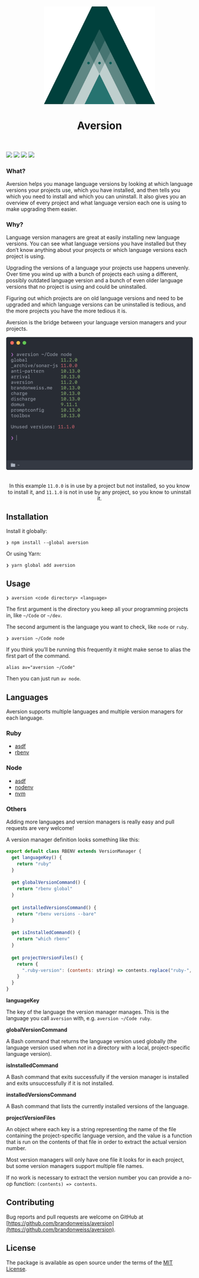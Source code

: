 <h1 align="center">
  <br>
  <img src="media/logomark.svg?sanitize=true" width="300px" alt="Aversion">
  <br>
  <br>
  Aversion
  <br>
  <br>
</h1>

[![](https://badgen.net/npm/v/aversion?icon=npm)](https://www.npmjs.com/package/aversion)
![](https://badgen.net/npm/node/aversion)
[![](https://badgen.net/david/dep/brandonweiss/aversion)](https://david-dm.org/brandonweiss/aversion)
![](https://badgen.net/badge/documentation/lit/purple)

### What?

Aversion helps you manage language versions by looking at which language versions your projects use, which you have installed, and then tells you which you need to install and which you can uninstall. It also gives you an overview of every project and what language version each one is using to make upgrading them easier.

### Why?

Language version managers are great at easily installing new language versions. You can see what language versions you have installed but they don’t know anything about your projects or which language versions each project is using.

Upgrading the versions of a language your projects use happens unevenly. Over time you wind up with a bunch of projects each using a different, possibly outdated language version and a bunch of even older language versions that no project is using and could be uninstalled.

Figuring out which projects are on old language versions and need to be upgraded and which language versions can be uninstalled is tedious, and the more projects you have the more tedious it is.

Aversion is the bridge between your language version managers and your projects.

<div align="center">
  <img src="media/example.png" width="606px">

  <br>
  <br>

  In this example `11.0.0` is in use by a project but not installed, so you know to install it, and `11.1.0` is not in use by any project, so you know to uninstall it.
</div>


## Installation

Install it globally:

```
❯ npm install --global aversion
```

Or using Yarn:

```
❯ yarn global add aversion
```

## Usage

```
❯ aversion <code directory> <language>
```

The first argument is the directory you keep all your programming projects in, like `~/Code` or `~/dev`.

The second argument is the language you want to check, like `node` or `ruby`.

```
❯ aversion ~/Code node
```

If you think you’ll be running this frequently it might make sense to alias the first part of the command.

```shell
alias av="aversion ~/Code"
```

Then you can just run `av node`.

## Languages

Aversion supports multiple languages and multiple version managers for each language.

### Ruby

* [asdf][asdf]
* [rbenv][rbenv]

### Node

* [asdf][asdf]
* [nodenv][nodenv]
* [nvm][nvm]

### Others

Adding more languages and version managers is really easy and pull requests are very welcome!

A version manager definition looks something like this:

```javascript
export default class RBENV extends VersionManager {
  get languageKey() {
    return "ruby"
  }

  get globalVersionCommand() {
    return "rbenv global"
  }

  get installedVersionsCommand() {
    return "rbenv versions --bare"
  }

  get isInstalledCommand() {
    return "which rbenv"
  }

  get projectVersionFiles() {
    return {
      ".ruby-version": (contents: string) => contents.replace("ruby-", ""),
    }
  }
}
```

**languageKey**

The key of the language the version manager manages. This is the language you call `aversion` with, e.g. `aversion ~/Code ruby`.

**globalVersionCommand**

A Bash command that returns the language version used globally (the language version used when *not* in a directory with a local, project-specific language version).

**isInstalledCommand**

A Bash command that exits successfully if the version manager is installed and exits unsuccessfully if it is not installed.

**installedVersionsCommand**

A Bash command that lists the currently installed versions of the language.

**projectVersionFiles**

An object where each key is a string representing the name of the file containing the project-specific language version, and the value is a function that is run on the contents of that file in order to extract the actual version number.

Most version managers will only have one file it looks for in each project, but some version managers support multiple file names.

If no work is necessary to extract the version number you can provide a no-op function: `(contents) => contents`.

## Contributing

Bug reports and pull requests are welcome on GitHub at [https://github.com/brandonweiss/aversion](https://github.com/brandonweiss/aversion).

## License

The package is available as open source under the terms of the [MIT License](http://opensource.org/licenses/MIT).

[asdf]: https://github.com/asdf-vm/asdf
[nodenv]: https://github.com/nodenv/nodenv
[nvm]: https://github.com/creationix/nvm
[rbenv]: https://github.com/rbenv/rbenv
